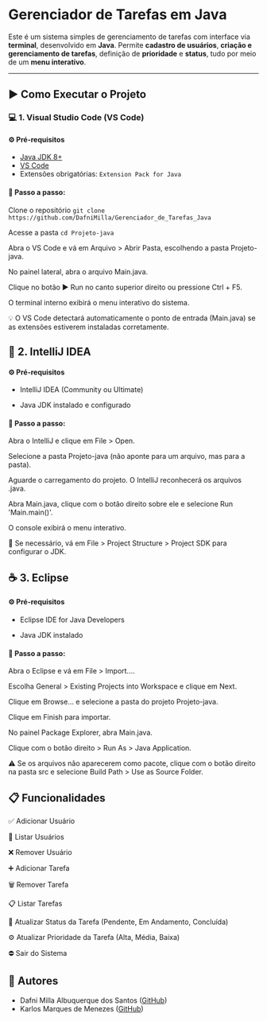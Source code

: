 #  Gerenciador de Tarefas em Java

Este é um sistema simples de gerenciamento de tarefas com interface via **terminal**, desenvolvido em **Java**. Permite **cadastro de usuários**, **criação e gerenciamento de tarefas**, definição de **prioridade** e **status**, tudo por meio de um **menu interativo**.

---
## ▶️ Como Executar o Projeto


### 💻 1. Visual Studio Code (VS Code)

#### ⚙️ Pré-requisitos

- [Java JDK 8+](https://www.oracle.com/java/technologies/javase-downloads.html)
- [VS Code](https://code.visualstudio.com/)
- Extensões obrigatórias: ````Extension Pack for Java````

#### 🚀 Passo a passo:

Clone o repositório
```git clone https://github.com/DafniMilla/Gerenciador_de_Tarefas_Java```

Acesse a pasta
````cd Projeto-java````

Abra o VS Code e vá em Arquivo > Abrir Pasta, escolhendo a pasta Projeto-java.

No painel lateral, abra o arquivo Main.java.

Clique no botão ▶️ Run no canto superior direito ou pressione Ctrl + F5.

O terminal interno exibirá o menu interativo do sistema.

💡 O VS Code detectará automaticamente o ponto de entrada (Main.java) se as extensões estiverem instaladas corretamente.

## 🧠 2. IntelliJ IDEA

#### ⚙️ Pré-requisitos

- IntelliJ IDEA (Community ou Ultimate)

- Java JDK instalado e configurado

#### 🚀 Passo a passo:

Abra o IntelliJ e clique em File > Open.

Selecione a pasta Projeto-java (não aponte para um arquivo, mas para a pasta).

Aguarde o carregamento do projeto. O IntelliJ reconhecerá os arquivos .java.

Abra Main.java, clique com o botão direito sobre ele e selecione Run 'Main.main()'.

O console exibirá o menu interativo.

🔧 Se necessário, vá em File > Project Structure > Project SDK para configurar o JDK.

## ☕ 3. Eclipse

#### ⚙️ Pré-requisitos

- Eclipse IDE for Java Developers

- Java JDK instalado

#### 🚀 Passo a passo:

Abra o Eclipse e vá em File > Import....

Escolha General > Existing Projects into Workspace e clique em Next.

Clique em Browse... e selecione a pasta do projeto Projeto-java.

Clique em Finish para importar.

No painel Package Explorer, abra Main.java.

Clique com o botão direito > Run As > Java Application.

⚠️ Se os arquivos não aparecerem como pacote, clique com o botão direito na pasta src e selecione Build Path > Use as Source Folder.

## 📋 Funcionalidades

✅ Adicionar Usuário

📃 Listar Usuários

❌ Remover Usuário

➕ Adicionar Tarefa

🗑️ Remover Tarefa

📋 Listar Tarefas

🔄 Atualizar Status da Tarefa (Pendente, Em Andamento, Concluída)

⚙️ Atualizar Prioridade da Tarefa (Alta, Média, Baixa)

⛔ Sair do Sistema

## 👥 Autores
- Dafni Milla Albuquerque dos Santos ([GitHub](https://github.com/DafniMilla))
- Karlos Marques de Menezes ([GitHub](https://github.com/KarlosMarques))



